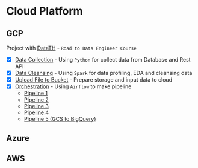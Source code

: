 # Cloud Platform

## GCP
Project with [DataTH](https://blog.datath.com/)  -   `Road to Data Engineer Course`
- [x] [Data Collection](GCS/Data_Collection.ipynb) - Using `Python` for collect data from Database and Rest API
- [x] [Data Cleansing](GCS/Data_Cleansing.ipynb) - Using `Spark` for data profiling, EDA and cleansing data
- [x] [Upload File to Bucket](GCS/UploadFile_Bucket.py) - Prepare storage and input data to cloud
- [x] [Orchestration](airflow/overview_airflow_project.pdf) - Using `Airflow` to make pipeline
  - [Pipeline 1](airflow/exercise1.py)
  - [Pipeline 2](airflow/exercise2-1.py)
  - [Pipeline 3](airflow/exercise3.py)
  - [Pipeline 4](airflow/exercise4.py)
  - [Pipeline 5 (GCS to BigQuery)](airflow//to_BigQuery2.py)



## Azure





## AWS


